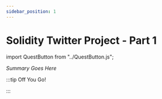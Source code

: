 ```yaml
---
sidebar_position: 1
---
```


# Solidity Twitter Project - Part 1
import QuestButton from "../QuestButton.js";

_Summary Goes Here_

:::tip Off You Go!

<QuestButton text="Quest" />

:::

